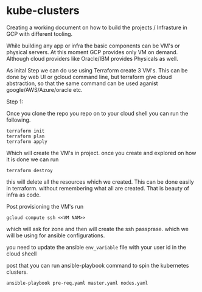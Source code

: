 # kube-clusters

Creating a working document on how to build the projects / Infrasture in GCP with different tooling.

While building any app or infra the basic components can be VM's or physical servers. At this moment GCP provides only VM on demand. Although cloud providers like Oracle/IBM provides Physicals as well.

As inital Step we can do use using Terraform create 3 VM's. This can be done by web UI or gcloud command line, but terraform give cloud abstraction, so that the same command can be used aganist google/AWS/Azure/oracle etc.

Step 1:

Once you clone the repo you repo on to your cloud shell you can run the following.
```
terraform init 
terraform plan 
terraform apply 
```
Which will create the VM's in project. once you create and explored on how it is done we can run
```
terraform destroy 
```
this will delete all the resources which we created. This can be done easily in terraform. without remembering what all are created. That is beauty of infra as code.

Post provisioning the VM's 
run

```
gcloud compute ssh <<VM NAM>>
```

which will ask for zone and then will create the ssh passprase. which we will be using for ansible configurations.

you need to update the ansible  ``` env_variable ``` file with your user id in the cloud sheell

post that you can run ansible-playbook command to spin the kubernetes clusters.

```
ansible-playbook pre-req.yaml master.yaml nodes.yaml
```


